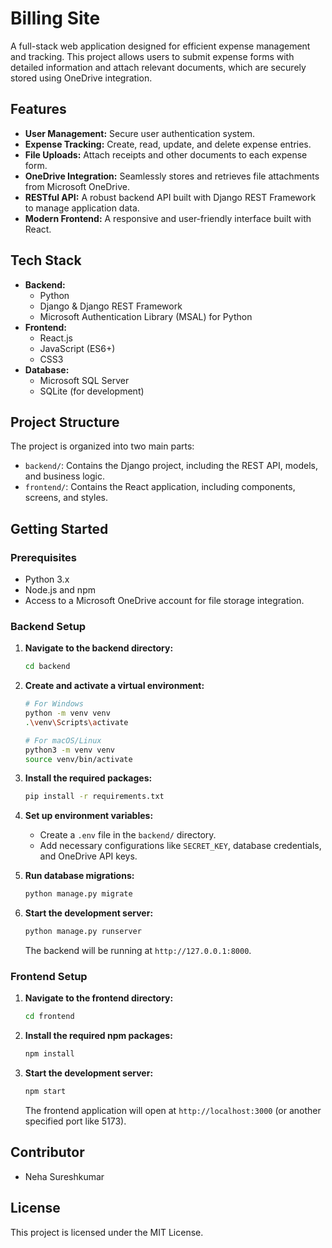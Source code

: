 # Billing Site

A full-stack web application designed for efficient expense management and tracking. This project allows users to submit expense forms with detailed information and attach relevant documents, which are securely stored using OneDrive integration.

## Features

- **User Management:** Secure user authentication system.
- **Expense Tracking:** Create, read, update, and delete expense entries.
- **File Uploads:** Attach receipts and other documents to each expense form.
- **OneDrive Integration:** Seamlessly stores and retrieves file attachments from Microsoft OneDrive.
- **RESTful API:** A robust backend API built with Django REST Framework to manage application data.
- **Modern Frontend:** A responsive and user-friendly interface built with React.

## Tech Stack

- **Backend:**
  - Python
  - Django & Django REST Framework
  - Microsoft Authentication Library (MSAL) for Python
- **Frontend:**
  - React.js
  - JavaScript (ES6+)
  - CSS3
- **Database:**
  - Microsoft SQL Server
  - SQLite (for development)

## Project Structure

The project is organized into two main parts:

- `backend/`: Contains the Django project, including the REST API, models, and business logic.
- `frontend/`: Contains the React application, including components, screens, and styles.

## Getting Started

### Prerequisites

- Python 3.x
- Node.js and npm
- Access to a Microsoft OneDrive account for file storage integration.

### Backend Setup

1.  **Navigate to the backend directory:**
    ```bash
    cd backend
    ```

2.  **Create and activate a virtual environment:**
    ```bash
    # For Windows
    python -m venv venv
    .\venv\Scripts\activate

    # For macOS/Linux
    python3 -m venv venv
    source venv/bin/activate
    ```

3.  **Install the required packages:**
    ```bash
    pip install -r requirements.txt
    ```

4.  **Set up environment variables:**
    - Create a `.env` file in the `backend/` directory.
    - Add necessary configurations like `SECRET_KEY`, database credentials, and OneDrive API keys.

5.  **Run database migrations:**
    ```bash
    python manage.py migrate
    ```

6.  **Start the development server:**
    ```bash
    python manage.py runserver
    ```
    The backend will be running at `http://127.0.0.1:8000`.

### Frontend Setup

1.  **Navigate to the frontend directory:**
    ```bash
    cd frontend
    ```

2.  **Install the required npm packages:**
    ```bash
    npm install
    ```

3.  **Start the development server:**
    ```bash
    npm start
    ```
    The frontend application will open at `http://localhost:3000` (or another specified port like 5173).

## Contributor

- Neha Sureshkumar

## License

This project is licensed under the MIT License.
